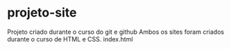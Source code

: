 # projeto-site
Projeto criado durante o curso do git e github
Ambos os sites foram criados durante o curso de HTML e CSS.
index.html
